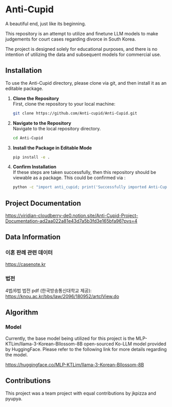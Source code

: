 # Anti-Cupid
A beautiful end, just like its beginning.

This repository is an attempt to utilize and finetune LLM models to make judgements for court cases regarding divorce in South Korea.

The project is designed solely for educational purposes, and there is no intention of utilizing the data and subsequent models for commercial use.

## Installation
To use the Anti-Cupid directory, please clone via git, and then install it as an editable package.

1. **Clone the Repository**  
   First, clone the repository to your local machine:

   ```bash
   git clone https://github.com/Anti-cupid/Anti-Cupid.git

2. **Navigate to the Repository**  
    Navigate to the local repository directory.

    ```bash
    cd Anti-Cupid

3. **Install the Package in Editable Mode**  
    
    ```bash
    pip install -e .

4. **Confirm Installation**  
    If these steps are taken successfully, then this repository should be viewable as a package. This could be confirmed via :  
    
    ```bash
    python -c "import anti_cupid; print('Successfully imported Anti-Cupid')"

## Project Documentation
https://viridian-cloudberry-de0.notion.site/Anti-Cupid-Project-Documentation-ad2aa022a81e43d7a5b3fd3e165bfa96?pvs=4

## Data Information
### 이혼 판례 관련 데이터
https://casenote.kr

### 법전
4법/6법 법전 pdf (한국방송통신대학교 제공):
https://knou.ac.kr/bbs/law/2096/180952/artclView.do

## Algorithm
### Model
Currently, the base model being utilized for this project is the MLP-KTLim/llama-3-Korean-Bllossom-8B open-sourced Ko-LLM model provided by HuggingFace. Please refer to the following link for more details regarding the model.

https://huggingface.co/MLP-KTLim/llama-3-Korean-Bllossom-8B

## Contributions
This project was a team project with equal contributions by jkpizza and pyupya.